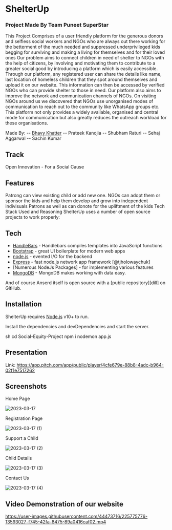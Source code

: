 # ShelterUp
### Project Made By Team Puneet SuperStar

This Project Comprises of a user friendly platform for the generous donors and selfless social workers and NGOs who are always out there working for the betterment of the much needed and suppressed underprivileged kids begging for surviving and making a living for themselves and for their loved ones Our problem aims to connect children in need of shelter to NGOs with the help of citizens, by involving and motivating them to contribute to a greater social good by introducing a platform which is easily accessible. Through our platform, any registered user can share the details like name, last location of homeless children that they spot around themselves and upload it on our website. This information can then be accessed by verified NGOs who can provide shelter to those in need. Our platform also aims to improve the network and communication channels of NGOs. On visiting NGOs around us we discovered that NGOs use unorganised modes of communication to reach out to the community like WhatsApp groups etc. This platform not only provides a widely available, organised and central mode for communication but also greatly reduces the outreach workload for these organisations.


Made By: -- [Bhavy Khatter](bhavykhatter.netlify.app) -- Prateek Kanojia -- Shubham Raturi -- Sehaj Aggarwal -- Sachin Kumar

## Track
Open Innovation - For a Social Cause

## Features

Patrong can view existing child or add new one.
NGOs can adopt them or sponsor the kids and help them develop and grow into independent indivisuals
Patrons as well as can donote for the upliftment of the kids
Tech Stack Used and Reasoning
ShelterUp uses a number of open source projects to work properly: 

## Tech

- [HandleBars](https://handlebarsjs.com/) - Handlebars compiles templates into JavaScript functions
- [Bootstrap](https://getbootstrap.com/) - great UI boilerplate for modern web apps
- [node.js] - evented I/O for the backend
- [Express] - fast node.js network app framework [@tjholowaychuk]
- [Numerous NodeJs Packages] - for implementing various features 
- [MongoDB](https://www.mongodb.com/) - MongoDB makes working with data easy.

And of course Anserd itself is open source with a [public repository][dill]
 on GitHub.

## Installation

ShelterUp requires [Node.js](https://nodejs.org/) v10+ to run.

Install the dependencies and devDependencies and start the server.

sh
cd Social-Equity-Project
npm i
nodemon app.js

## Presentation

Link: https://app.pitch.com/app/public/player/4cfe679e-88b8-4adc-b964-02f1e7517262

## Screenshots

Home Page

![2023-03-17](https://user-images.githubusercontent.com/44473716/225772845-6fb7ecef-ed7c-4f6b-8984-cde2e1852098.png)

Registration Page

![2023-03-17 (1)](https://user-images.githubusercontent.com/44473716/225772869-473d26a6-9ba9-460d-b397-13acbf7d1ac1.png)

Support a Child

![2023-03-17 (2)](https://user-images.githubusercontent.com/44473716/225772902-09fbe4d1-bac6-4fa6-9c2f-24d9e453609a.png)

Child Details

![2023-03-17 (3)](https://user-images.githubusercontent.com/44473716/225772938-b4fa522f-dc8e-4300-b336-59464f92a1bf.png)

Contact Us

![2023-03-17 (4)](https://user-images.githubusercontent.com/44473716/225772978-e83a5b6a-11e7-4e45-abfc-e8612d7fc2d1.png)

## Video Demonstration of our website

https://user-images.githubusercontent.com/44473716/225775776-13593027-f745-42fa-8475-89a0416caf02.mp4



   [node.js]: <http://nodejs.org>
   [express]: <http://expressjs.com>
